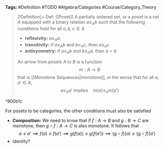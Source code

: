 **Tags:** #Definition #TODO #Algebra/Categories #Course/Category_Theory 

> [!Definition]+ Def: [[Poset]]
> A partially ordered set, or a *poset* is a set $A$ equipped with a binary relation $a\le_{A} b$ such that the following conditions hold for all $a,b,c\in A$
> - **reflexivity:** $a\le_{A} a$,
> - **transitivity:** if $a\le_{A}b$ and $b\le_{A}c$, then $a\le_{A} c$
> - **antisymmetry:** if $a\le_{A} b$ and $b\le_{A} a$, then $a=b$
> 
> An arrow from posets $A$ to $B$ is a function
> $$m:A\to B$$
> that is [[Monotone Sequences|monotone]], in the sense that for all $a,a'\in A$,
> $$a\le_{A} a'\text{ implies}\quad m(a)\le_{A}m(a')$$

^900b1c

For posets to be categories, the other conditions must also be satisfied
- **Composition:** We need to know that if $f:A\to B$ and $g:B\to C$ are monotone, then $g\circ f:A\to C$ is also monotone. It follows that
$$a\le a' \implies f(a)\le f(a') \implies g(f(a))\le g(f(a'))\implies (g\circ f)(a)\le (g\circ f)(a')$$
- Identity?